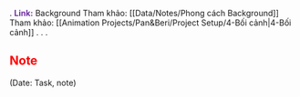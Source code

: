.
<span style="font-weight:bold; color:rgb(112, 48, 160)">Link:</span> Background
Tham khảo: [[Data/Notes/Phong cách Background]]
Tham khảo: [[Animation Projects/Pan&Beri/Project Setup/4-Bối cảnh|4-Bối cảnh]]
.
.
.
## <span style="color:rgb(255, 0, 0)">Note</span> 
(Date: Task, note)